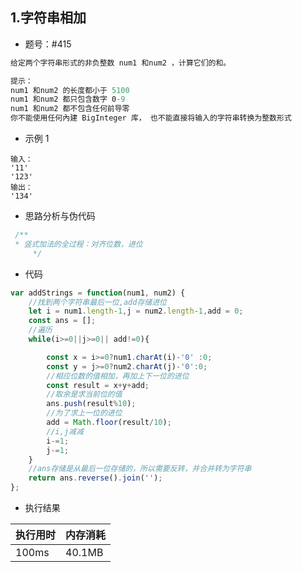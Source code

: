 ## 1.字符串相加

- 题号：#415

```js
给定两个字符串形式的非负整数 num1 和num2 ，计算它们的和。

提示：
num1 和num2 的长度都小于 5100
num1 和num2 都只包含数字 0-9
num1 和num2 都不包含任何前导零
你不能使用任何內建 BigInteger 库， 也不能直接将输入的字符串转换为整数形式

```

- 示例 1

```
输入：
'11'
'123'
输出：
'134'
```

- 思路分析与伪代码

```js
 /**
 * 竖式加法的全过程：对齐位数，进位
     */
```

- 代码

```js
var addStrings = function(num1, num2) {
    //找到两个字符串最后一位,add存储进位
    let i = num1.length-1,j = num2.length-1,add = 0;
    const ans = [];
    //遍历
    while(i>=0||j>=0|| add!=0){

        const x = i>=0?num1.charAt(i)-'0' :0;
        const y = j>=0?num2.charAt(j)-'0':0;
        //相应位数的值相加，再加上下一位的进位
        const result = x+y+add;
        //取余是求当前位的值
        ans.push(result%10);
        //为了求上一位的进位
        add = Math.floor(result/10);
        //i,j减减
        i-=1;
        j-=1;
    }
    //ans存储是从最后一位存储的，所以需要反转，并合并转为字符串
    return ans.reverse().join('');
};
```

- 执行结果

| 执行用时 | 内存消耗 |
| -------- | -------- |
| 100ms    | 40.1MB   |

